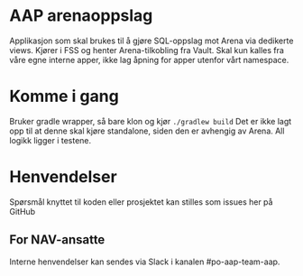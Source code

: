 # AAP arenaoppslag

Applikasjon som skal brukes til å gjøre SQL-oppslag mot Arena via dedikerte views. Kjører i FSS og henter Arena-tilkobling fra Vault.
Skal kun kalles fra våre egne interne apper, ikke lag åpning for apper utenfor vårt namespace.

# Komme i gang
Bruker gradle wrapper, så bare klon og kjør `./gradlew build`
Det er ikke lagt opp til at denne skal kjøre standalone, siden den er avhengig av Arena.
All logikk ligger i testene.

# Henvendelser
Spørsmål knyttet til koden eller prosjektet kan stilles som issues her på GitHub

## For NAV-ansatte
Interne henvendelser kan sendes via Slack i kanalen #po-aap-team-aap.